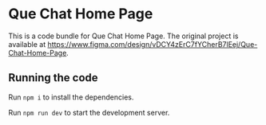 
  # Que Chat Home Page

  This is a code bundle for Que Chat Home Page. The original project is available at https://www.figma.com/design/vDCY4zErC7fYCherB7lEej/Que-Chat-Home-Page.

  ## Running the code

  Run `npm i` to install the dependencies.

  Run `npm run dev` to start the development server.
  
